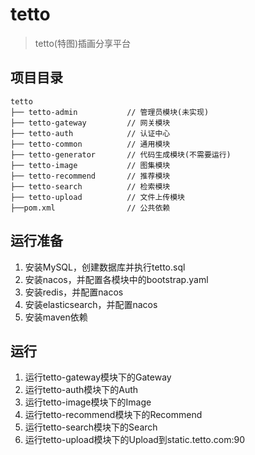 # tetto
> tetto(特图)插画分享平台

## 项目目录

```
tetto 
├── tetto-admin           // 管理员模块(未实现)
├── tetto-gateway         // 网关模块 
├── tetto-auth            // 认证中心
├── tetto-common          // 通用模块
├── tetto-generator       // 代码生成模块(不需要运行)
├── tetto-image           // 图集模块
├── tetto-recommend       // 推荐模块
├── tetto-search          // 检索模块
├── tetto-upload          // 文件上传模块
├──pom.xml                // 公共依赖
```

## 运行准备

1. 安装MySQL，创建数据库并执行tetto.sql
2. 安装nacos，并配置各模块中的bootstrap.yaml
3. 安装redis，并配置nacos
4. 安装elasticsearch，并配置nacos
5. 安装maven依赖

## 运行

1. 运行tetto-gateway模块下的Gateway
2. 运行tetto-auth模块下的Auth
3. 运行tetto-image模块下的Image
4. 运行tetto-recommend模块下的Recommend
5. 运行tetto-search模块下的Search
6. 运行tetto-upload模块下的Upload到static.tetto.com:90

